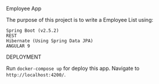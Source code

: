 Employee App

The purpose of this project is to write a Employee List using:

    Spring Boot (v2.5.2)
    REST
    Hibernate (Using Spring Data JPA)
    ANGULAR 9
    
DEPLOYMENT

Run `docker-compose up` for deploy this app. Navigate to `http://localhost:4200/`.
